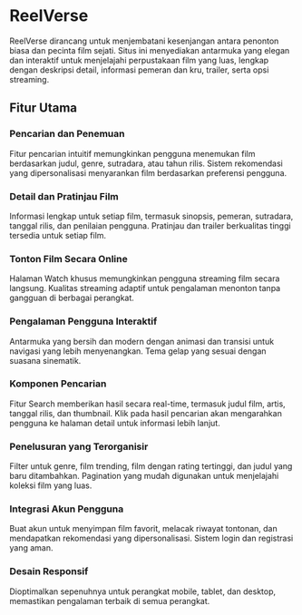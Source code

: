 # ReelVerse

ReelVerse dirancang untuk menjembatani kesenjangan antara penonton biasa dan pecinta film sejati. Situs ini menyediakan antarmuka yang elegan dan interaktif untuk menjelajahi perpustakaan film yang luas, lengkap dengan deskripsi detail, informasi pemeran dan kru, trailer, serta opsi streaming.

## Fitur Utama

### Pencarian dan Penemuan
Fitur pencarian intuitif memungkinkan pengguna menemukan film berdasarkan judul, genre, sutradara, atau tahun rilis.
Sistem rekomendasi yang dipersonalisasi menyarankan film berdasarkan preferensi pengguna.

### Detail dan Pratinjau Film
Informasi lengkap untuk setiap film, termasuk sinopsis, pemeran, sutradara, tanggal rilis, dan penilaian pengguna.
Pratinjau dan trailer berkualitas tinggi tersedia untuk setiap film.
### Tonton Film Secara Online
Halaman Watch khusus memungkinkan pengguna streaming film secara langsung.
Kualitas streaming adaptif untuk pengalaman menonton tanpa gangguan di berbagai perangkat.
### Pengalaman Pengguna Interaktif
Antarmuka yang bersih dan modern dengan animasi dan transisi untuk navigasi yang lebih menyenangkan.
Tema gelap yang sesuai dengan suasana sinematik.
### Komponen Pencarian
Fitur Search memberikan hasil secara real-time, termasuk judul film, artis, tanggal rilis, dan thumbnail.
Klik pada hasil pencarian akan mengarahkan pengguna ke halaman detail untuk informasi lebih lanjut.
### Penelusuran yang Terorganisir
Filter untuk genre, film trending, film dengan rating tertinggi, dan judul yang baru ditambahkan.
Pagination yang mudah digunakan untuk menjelajahi koleksi film yang luas.
### Integrasi Akun Pengguna
Buat akun untuk menyimpan film favorit, melacak riwayat tontonan, dan mendapatkan rekomendasi yang dipersonalisasi.
Sistem login dan registrasi yang aman.
### Desain Responsif
Dioptimalkan sepenuhnya untuk perangkat mobile, tablet, dan desktop, memastikan pengalaman terbaik di semua perangkat.